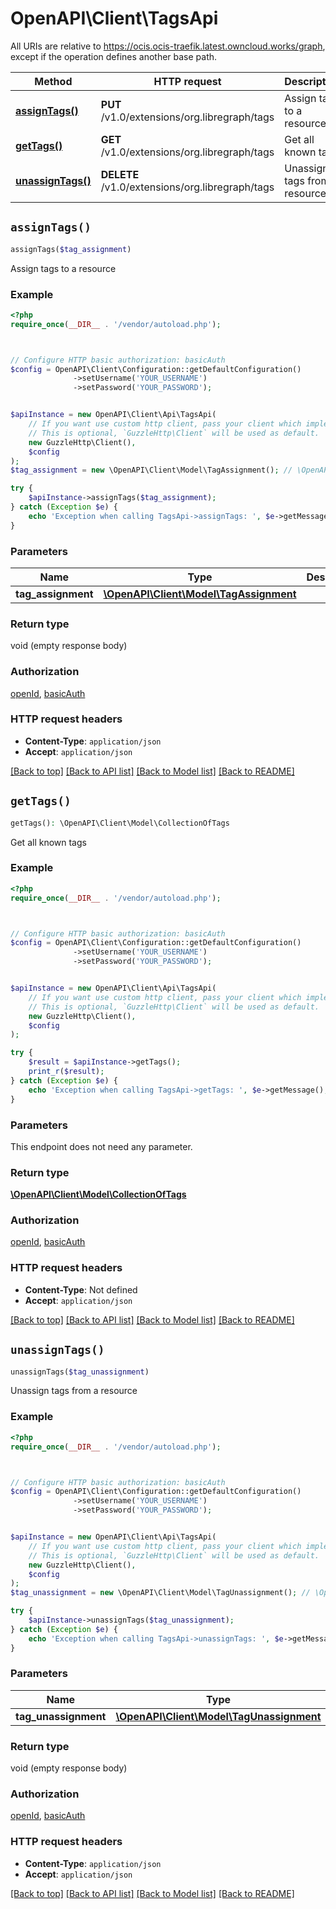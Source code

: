 # OpenAPI\Client\TagsApi

All URIs are relative to https://ocis.ocis-traefik.latest.owncloud.works/graph, except if the operation defines another base path.

| Method | HTTP request | Description |
| ------------- | ------------- | ------------- |
| [**assignTags()**](TagsApi.md#assignTags) | **PUT** /v1.0/extensions/org.libregraph/tags | Assign tags to a resource |
| [**getTags()**](TagsApi.md#getTags) | **GET** /v1.0/extensions/org.libregraph/tags | Get all known tags |
| [**unassignTags()**](TagsApi.md#unassignTags) | **DELETE** /v1.0/extensions/org.libregraph/tags | Unassign tags from a resource |


## `assignTags()`

```php
assignTags($tag_assignment)
```

Assign tags to a resource

### Example

```php
<?php
require_once(__DIR__ . '/vendor/autoload.php');



// Configure HTTP basic authorization: basicAuth
$config = OpenAPI\Client\Configuration::getDefaultConfiguration()
              ->setUsername('YOUR_USERNAME')
              ->setPassword('YOUR_PASSWORD');


$apiInstance = new OpenAPI\Client\Api\TagsApi(
    // If you want use custom http client, pass your client which implements `GuzzleHttp\ClientInterface`.
    // This is optional, `GuzzleHttp\Client` will be used as default.
    new GuzzleHttp\Client(),
    $config
);
$tag_assignment = new \OpenAPI\Client\Model\TagAssignment(); // \OpenAPI\Client\Model\TagAssignment

try {
    $apiInstance->assignTags($tag_assignment);
} catch (Exception $e) {
    echo 'Exception when calling TagsApi->assignTags: ', $e->getMessage(), PHP_EOL;
}
```

### Parameters

| Name | Type | Description  | Notes |
| ------------- | ------------- | ------------- | ------------- |
| **tag_assignment** | [**\OpenAPI\Client\Model\TagAssignment**](../Model/TagAssignment.md)|  | [optional] |

### Return type

void (empty response body)

### Authorization

[openId](../../README.md#openId), [basicAuth](../../README.md#basicAuth)

### HTTP request headers

- **Content-Type**: `application/json`
- **Accept**: `application/json`

[[Back to top]](#) [[Back to API list]](../../README.md#endpoints)
[[Back to Model list]](../../README.md#models)
[[Back to README]](../../README.md)

## `getTags()`

```php
getTags(): \OpenAPI\Client\Model\CollectionOfTags
```

Get all known tags

### Example

```php
<?php
require_once(__DIR__ . '/vendor/autoload.php');



// Configure HTTP basic authorization: basicAuth
$config = OpenAPI\Client\Configuration::getDefaultConfiguration()
              ->setUsername('YOUR_USERNAME')
              ->setPassword('YOUR_PASSWORD');


$apiInstance = new OpenAPI\Client\Api\TagsApi(
    // If you want use custom http client, pass your client which implements `GuzzleHttp\ClientInterface`.
    // This is optional, `GuzzleHttp\Client` will be used as default.
    new GuzzleHttp\Client(),
    $config
);

try {
    $result = $apiInstance->getTags();
    print_r($result);
} catch (Exception $e) {
    echo 'Exception when calling TagsApi->getTags: ', $e->getMessage(), PHP_EOL;
}
```

### Parameters

This endpoint does not need any parameter.

### Return type

[**\OpenAPI\Client\Model\CollectionOfTags**](../Model/CollectionOfTags.md)

### Authorization

[openId](../../README.md#openId), [basicAuth](../../README.md#basicAuth)

### HTTP request headers

- **Content-Type**: Not defined
- **Accept**: `application/json`

[[Back to top]](#) [[Back to API list]](../../README.md#endpoints)
[[Back to Model list]](../../README.md#models)
[[Back to README]](../../README.md)

## `unassignTags()`

```php
unassignTags($tag_unassignment)
```

Unassign tags from a resource

### Example

```php
<?php
require_once(__DIR__ . '/vendor/autoload.php');



// Configure HTTP basic authorization: basicAuth
$config = OpenAPI\Client\Configuration::getDefaultConfiguration()
              ->setUsername('YOUR_USERNAME')
              ->setPassword('YOUR_PASSWORD');


$apiInstance = new OpenAPI\Client\Api\TagsApi(
    // If you want use custom http client, pass your client which implements `GuzzleHttp\ClientInterface`.
    // This is optional, `GuzzleHttp\Client` will be used as default.
    new GuzzleHttp\Client(),
    $config
);
$tag_unassignment = new \OpenAPI\Client\Model\TagUnassignment(); // \OpenAPI\Client\Model\TagUnassignment

try {
    $apiInstance->unassignTags($tag_unassignment);
} catch (Exception $e) {
    echo 'Exception when calling TagsApi->unassignTags: ', $e->getMessage(), PHP_EOL;
}
```

### Parameters

| Name | Type | Description  | Notes |
| ------------- | ------------- | ------------- | ------------- |
| **tag_unassignment** | [**\OpenAPI\Client\Model\TagUnassignment**](../Model/TagUnassignment.md)|  | [optional] |

### Return type

void (empty response body)

### Authorization

[openId](../../README.md#openId), [basicAuth](../../README.md#basicAuth)

### HTTP request headers

- **Content-Type**: `application/json`
- **Accept**: `application/json`

[[Back to top]](#) [[Back to API list]](../../README.md#endpoints)
[[Back to Model list]](../../README.md#models)
[[Back to README]](../../README.md)
